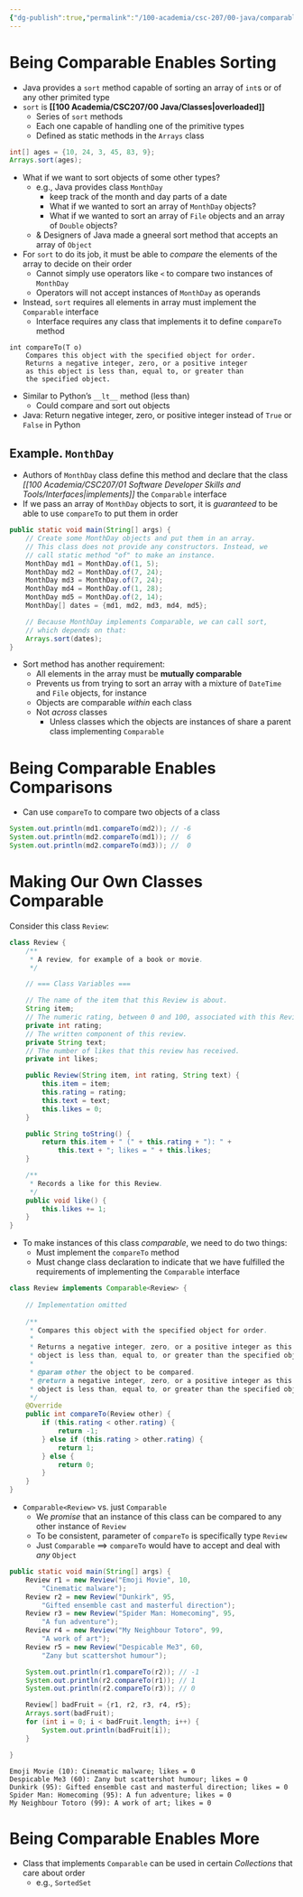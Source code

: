```yaml
---
{"dg-publish":true,"permalink":"/100-academia/csc-207/00-java/comparable/","tags":["#cs","#java","#lecture","#note","university"],"created":"2024-10-05T17:33:03.614-07:00","updated":"2024-10-30T17:51:49.992-07:00"}
---
```



# Being Comparable Enables Sorting

- Java provides a `sort` method capable of sorting an array of `int`s or of any other primited type
- `sort` is **[[100 Academia/CSC207/00 Java/Classes\|overloaded]]**
    - Series of `sort` methods
    - Each one capable of handling one of the primitive types
    - Defined as static methods in the `Arrays` class

```java
int[] ages = {10, 24, 3, 45, 83, 9};
Arrays.sort(ages);
```

- What if we want to sort objects of some other types?
    - e.g., Java provides class `MonthDay`
        - keep track of the month and day parts of a date
        - What if we wanted to sort an array of `MonthDay` objects?
        - What if we wanted to sort an array of `File` objects and an array of `Double` objects?
    - & Designers of Java made a gneeral sort method that accepts an array of `Object`
- For `sort` to do its job, it must be able to *compare* the elements of the array to decide on their order
    - Cannot simply use operators like `<` to compare two instances of `MonthDay`
    - Operators will not accept instances of `MonthDay` as operands
- Instead, `sort` requires all elements in array must implement the `Comparable` interface
    - Interface requires any class that implements it to define `compareTo` method

```
int compareTo(T o)
    Compares this object with the specified object for order.
    Returns a negative integer, zero, or a positive integer
    as this object is less than, equal to, or greater than
    the specified object.
```

- Similar to Python’s `__lt__` method (less than)
    - Could compare and sort out objects
- Java: Return negative integer, zero, or positive integer instead of `True` or `False` in Python

## Example. `MonthDay`

- Authors of `MonthDay` class define this method and declare that the class *[[100 Academia/CSC207/01 Software Developer Skills and Tools/Interfaces\|implements]]* the `Comparable` interface
- If we pass an array of `MonthDay` objects to sort, it is *guaranteed* to be able to use `compareTo` to put them in order

```java
public static void main(String[] args) {
    // Create some MonthDay objects and put them in an array.
    // This class does not provide any constructors. Instead, we
    // call static method "of" to make an instance.
    MonthDay md1 = MonthDay.of(1, 5);
    MonthDay md2 = MonthDay.of(7, 24);
    MonthDay md3 = MonthDay.of(7, 24);
    MonthDay md4 = MonthDay.of(1, 28);
    MonthDay md5 = MonthDay.of(2, 14);
    MonthDay[] dates = {md1, md2, md3, md4, md5};

    // Because MonthDay implements Comparable, we can call sort,
    // which depends on that:
    Arrays.sort(dates);
}
```

- Sort method has another requirement:
    - All elements in the array must be **mutually comparable**
    - Prevents us from trying to sort an array with a mixture of `DateTime` and `File` objects, for instance
    - Objects are comparable *within* each class
    - Not *across* classes
        - Unless classes which the objects are instances of share a parent class implementing `Comparable`

# Being Comparable Enables Comparisons

- Can use `compareTo` to compare two objects of a class

```java
System.out.println(md1.compareTo(md2)); // -6
System.out.println(md2.compareTo(md1)); //  6
System.out.println(md2.compareTo(md3)); //  0
```

# Making Our Own Classes Comparable

Consider this class `Review`:

```java
class Review {
    /**
     * A review, for example of a book or movie.
     */

    // === Class Variables ===

    // The name of the item that this Review is about.
    String item;
    // The numeric rating, between 0 and 100, associated with this Review.
    private int rating;
    // The written component of this review.
    private String text;
    // The number of likes that this review has received.
    private int likes;

    public Review(String item, int rating, String text) {
        this.item = item;
        this.rating = rating;
        this.text = text;
        this.likes = 0;
    }

    public String toString() {
        return this.item + " (" + this.rating + "): " +
            this.text + "; likes = " + this.likes;
    }

    /**
     * Records a like for this Review.
     */
    public void like() {
        this.likes += 1;
    }
}
```

- To make instances of this class *comparable*, we need to do two things:
    - Must implement the `compareTo` method
    - Must change class declaration to indicate that we have fulfilled the requirements of implementing the `Comparable` interface

```java
class Review implements Comparable<Review> {
    
    // Implementation omitted
    
    /**
     * Compares this object with the specified object for order.
     *
     * Returns a negative integer, zero, or a positive integer as this
     * object is less than, equal to, or greater than the specified object.
     *
     * @param other the object to be compared.
     * @return a negative integer, zero, or a positive integer as this
     * object is less than, equal to, or greater than the specified object.
     */
    @Override
    public int compareTo(Review other) {
        if (this.rating < other.rating) {
            return -1;
        } else if (this.rating > other.rating) {
            return 1;
        } else {
            return 0;
        }
    }
}
```

- `Comparable<Review>` vs. just `Comparable`
    - We *promise* that an instance of this class can be compared to any other instance of `Review`
    - To be consistent, parameter of `compareTo` is specifically type `Review`
    - Just `Comparable` $\implies$ `compareTo` would have to accept and deal with *any* `Object`

```java
public static void main(String[] args) {
    Review r1 = new Review("Emoji Movie", 10,
        "Cinematic malware");
    Review r2 = new Review("Dunkirk", 95,
        "Gifted ensemble cast and masterful direction");
    Review r3 = new Review("Spider Man: Homecoming", 95,
        "A fun adventure");
    Review r4 = new Review("My Neighbour Totoro", 99,
        "A work of art");
    Review r5 = new Review("Despicable Me3", 60,
        "Zany but scattershot humour");

    System.out.println(r1.compareTo(r2)); // -1
    System.out.println(r2.compareTo(r1)); // 1
    System.out.println(r2.compareTo(r3)); // 0

    Review[] badFruit = {r1, r2, r3, r4, r5};
    Arrays.sort(badFruit);
    for (int i = 0; i < badFruit.length; i++) {
        System.out.println(badFruit[i]);
    }

}
```

```
Emoji Movie (10): Cinematic malware; likes = 0
Despicable Me3 (60): Zany but scattershot humour; likes = 0
Dunkirk (95): Gifted ensemble cast and masterful direction; likes = 0
Spider Man: Homecoming (95): A fun adventure; likes = 0
My Neighbour Totoro (99): A work of art; likes = 0 
```

# Being Comparable Enables More

- Class that implements `Comparable` can be used in certain *Collections* that care about order
    - e.g., `SortedSet`
